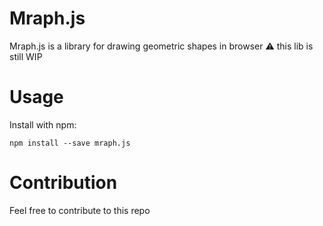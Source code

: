 # Mraph.js

Mraph.js is a library for drawing geometric shapes in browser
⚠️ this lib is still WIP

# Usage

Install with npm:

```shell
npm install --save mraph.js
```

# Contribution

Feel free to contribute to this repo
